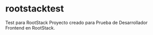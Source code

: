 # rootstacktest
Test para RootStack
Proyecto creado para Prueba de Desarrollador Frontend en RootStack.
